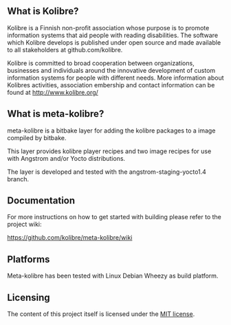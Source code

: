 What is Kolibre?
---------------------------------
Kolibre is a Finnish non-profit association whose purpose is to promote
information systems that aid people with reading disabilities. The software
which Kolibre develops is published under open source and made available to all
stakeholders at github.com/kolibre.

Kolibre is committed to broad cooperation between organizations, businesses and
individuals around the innovative development of custom information systems for
people with different needs. More information about Kolibres activities, association
embership and contact information can be found at http://www.kolibre.org/


What is meta-kolibre?
---------------------------------
meta-kolibre is a bitbake layer for adding the kolibre packages to a image compiled
by bitbake.

This layer provides kolibre player recipes and two image recipes for use with Angstrom
and/or Yocto distributions.

The layer is developed and tested with the angstrom-staging-yocto1.4 branch.

Documentation
---------------------------------
For more instructions on how to get started with building please refer to the 
project wiki: 

https://github.com/kolibre/meta-kolibre/wiki

Platforms
---------------------------------
Meta-kolibre has been tested with Linux Debian Wheezy as build platform.

Licensing
---------------------------------
The content of this project itself is licensed under the
[MIT license](http://opensource.org/licenses/mit-license.php).
